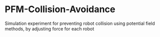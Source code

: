 # PFM-Collision-Avoidance
Simulation experiment for preventing robot collision using potential field methods, by adjusting force for each robot
